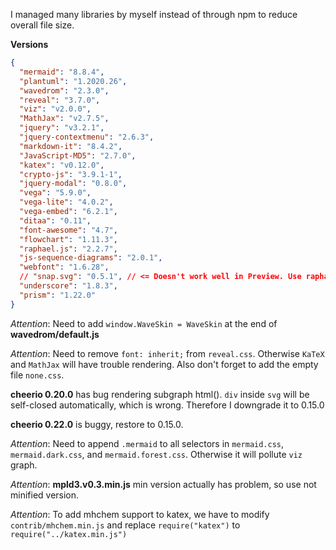 I managed many libraries by myself instead of through npm to reduce overall file size.

**Versions**

```json
{
  "mermaid": "8.8.4",
  "plantuml": "1.2020.26",
  "wavedrom": "2.3.0",
  "reveal": "3.7.0",
  "viz": "v2.0.0",
  "MathJax": "v2.7.5",
  "jquery": "v3.2.1",
  "jquery-contextmenu": "2.6.3",
  "markdown-it": "8.4.2",
  "JavaScript-MD5": "2.7.0",
  "katex": "v0.12.0",
  "crypto-js": "3.9.1-1",
  "jquery-modal": "0.8.0",
  "vega": "5.9.0",
  "vega-lite": "4.0.2",
  "vega-embed": "6.2.1",
  "ditaa": "0.11",
  "font-awesome": "4.7",
  "flowchart": "1.11.3",
  "raphael.js": "2.2.7",
  "js-sequence-diagrams": "2.0.1",
  "webfont": "1.6.28",
  // "snap.svg": "0.5.1", // <= Doesn't work well in Preview. Use raphael.js instead
  "underscore": "1.8.3",
  "prism": "1.22.0"
}
```

_Attention_: Need to add `window.WaveSkin = WaveSkin` at the end of **wavedrom/default.js**

_Attention_: Need to remove `font: inherit;` from `reveal.css`. Otherwise `KaTeX` and `MathJax` will have trouble rendering. Also don't forget to add the empty file `none.css`.

**cheerio 0.20.0** has bug rendering subgraph html(). `div` inside `svg` will be self-closed automatically, which is wrong. Therefore I downgrade it to 0.15.0

**cheerio 0.22.0** is buggy, restore to 0.15.0.

_Attention_: Need to append `.mermaid` to all selectors in `mermaid.css`, `mermaid.dark.css`, and `mermaid.forest.css`. Otherwise it will pollute `viz` graph.

_Attention_: **mpld3.v0.3.min.js** min version actually has problem, so use not minified version.

_Attention_: To add mhchem support to katex, we have to modify `contrib/mhchem.min.js` and replace `require("katex")` to `require("../katex.min.js")`
